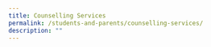 ```yaml
---
title: Counselling Services
permalink: /students-and-parents/counselling-services/
description: ""
---
```

